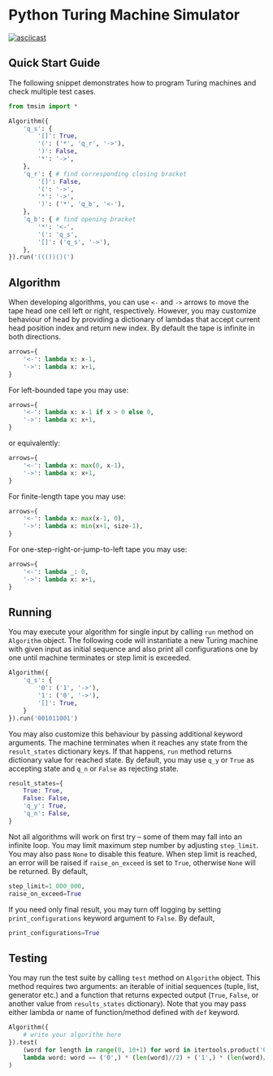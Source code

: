 # Python Turing Machine Simulator
[![asciicast](https://asciinema.org/a/Eyi6GLepf56PSUZCJVBDoCjIM.svg)](https://asciinema.org/a/Eyi6GLepf56PSUZCJVBDoCjIM)

## Quick Start Guide
The following snippet demonstrates how to program Turing machines and check multiple test cases.
```python
from tmsim import *

Algorithm({
    'q_s': {
        '[]': True,
        '(': ('*', 'q_r', '->'),
        ')': False,
        '*': '->',
    },
    'q_r': { # find corresponding closing bracket
        '[]': False,
        '(': '->',
        '*': '->',
        ')': ('*', 'q_b', '<-'),
    },
    'q_b': { # find opening bracket
        '*': '<-',
        '(': 'q_s',
        '[]': ('q_s', '->'),
    },
}).run('((())()(')
```

## Algorithm
When developing algorithms, you can use `<-` and `->` arrows to move the tape head one cell left or right, respectively. However, you may customize behaviour of head by providing a dictionary of lambdas that accept current head position index and return new index. By default the tape is infinite in both directions.
```python
arrows={
    '<-': lambda x: x-1,
    '->': lambda x: x+1,
}
```
For left-bounded tape you may use:
```python
arrows={
    '<-': lambda x: x-1 if x > 0 else 0,
    '->': lambda x: x+1,
}
```
or equivalently:
```python
arrows={
    '<-': lambda x: max(0, x-1),
    '->': lambda x: x+1,
}
```
For finite-length tape you may use:
```python
arrows={
    '<-': lambda x: max(x-1, 0),
    '->': lambda x: min(x+1, size-1),
}
```
For one-step-right-or-jump-to-left tape you may use:
```python
arrows={
    '<-': lambda _: 0,
    '->': lambda x: x+1,
}
```

## Running
You may execute your algorithm for single input by calling `run` method on `Algorithm` object. The following code will instantiate a new Turing machine with given input as initial sequence and also print all configurations one by one until machine terminates or step limit is exceeded.
```python
Algorithm({
    'q_s': {
        '0': ('1', '->'),
        '1': ('0', '->'),
        '[]': True,
    }
}).run('001011001')
```
You may also customize this behaviour by passing additional keyword arguments. 
The machine terminates when it reaches any state from the `result_states` dictionary keys.
If that happens, `run` method returns dictionary value for reached state.
By default, you may use `q_y` or `True` as accepting state and `q_n` or `False` as rejecting state.
```python
result_states={
    True: True,
    False: False,
    'q_y': True,
    'q_n': False,
}
```

Not all algorithms will work on first try – some of them may fall into an infinite loop.
You may limit maximum step number by adjusting `step_limit`. You may also pass `None` to disable this feature.
When step limit is reached, an error will be raised if `raise_on_exceed` is set to `True`, otherwise `None` will be returned. By default,
```python
step_limit=1_000_000,
raise_on_exceed=True
```

If you need only final result, you may turn off logging by setting `print_configurations` keyword argument to `False`. By default,
```python
print_configurations=True
```

## Testing
You may run the test suite by calling `test` method on `Algorithm` object. This method requires two arguments: an iterable of initial sequences (tuple, list, generator etc.) and a function that returns expected output (`True`, `False`, or another value from `results_states` dictionary). Note that you may pass either lambda or name of function/method defined with `def` keyword.
```python
Algorithm({
    # write your algorithm here
}).test(
    (word for length in range(0, 10+1) for word in itertools.product('01', repeat=length)),
    lambda word: word == ('0',) * (len(word)//2) + ('1',) * (len(word)//2)
)
```
